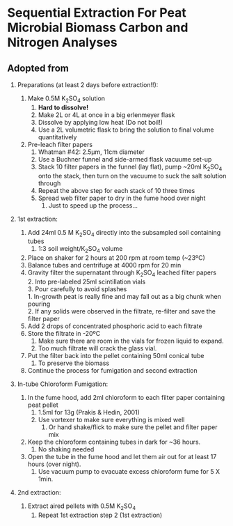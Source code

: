 Sequential Extraction For Peat Microbial Biomass Carbon and Nitrogen Analyses
==============
Adopted from 
------------

1. Preparations (at least 2 days before extraction!!):   
    1. Make 0.5M K<sub>2</sub>SO<sub>4</sub> solution
        1. **Hard to dissolve!**
        2. Make 2L or 4L at once in a big erlenmeyer flask
        3. Dissolve by applying low heat (Do not boil!)
        4. Use a 2L volumetric flask to bring the solution to final volume quantitatively  
    2. Pre-leach filter papers  
        1. Whatman #42: 2.5µm, 11cm diameter  
        2. Use a Buchner funnel and side-armed flask vacuume set-up  
        3. Stack 10 filter papers in the funnel (lay flat), pump ~20ml K<sub>2</sub>SO<sub>4</sub> onto the stack, then turn on the vacuume to suck the salt solution through   
        4. Repeat the above step for each stack of 10 three times    
        5. Spread web filter paper to dry in the fume hood over night
            1. Just to speed up the process...

1. 1st extraction:   
    1. Add 24ml 0.5 M K<sub>2</sub>SO<sub>4</sub> directly into the subsampled soil containing tubes   
        1. 1:3 soil weight/K<sub>2</sub>SO<sub>4</sub> volume   
    2. Place on shaker for 2 hours at 200 rpm at room temp (~23ºC)   
    3. Balance tubes and centrifuge at 4000 rpm for 20 min   
    4. Gravity filter the supernatant through K<sub>2</sub>SO<sub>4</sub> leached filter papers   
        2. Into pre-labeled 25ml scintillation vials   
        3. Pour carefully to avoid splashes  
            1. In-growth peat is really fine and may fall out as a big chunk when pouring   
            2. If any solids were observed in the filtrate, re-filter and save the filter paper   
    5. Add 2 drops of concentrated phosphoric acid to each filtrate   
    6. Store the filtrate in -20ºC   
        1. Make sure there are room in the vials for frozen liquid to expand.  
        2. Too much filtrate will crack the glass vial.   
    7. Put the filter back into the pellet containing 50ml conical tube   
        1. To preserve the biomass   
    8. Continue the process for fumigation and second extraction   

2. In-tube Chloroform Fumigation:   
    1. In the fume hood, add 2ml chloroform to each filter paper containing peat pellet    
        1. 1.5ml for 13g (Prakis & Hedin, 2001)   
        2. Use vortexer to make sure everything is mixed well   
            1. Or hand shake/flick to make sure the pellet and filter paper mix   
    2. Keep the chloroform containing tubes in dark for ~36 hours.   
        1. No shaking needed  
    3. Open the tube in the fume hood and let them air out for at least 17 hours (over night).    
        1. Use vacuum pump to evacuate excess chloroform fume for 5 X 1min.   
3. 2nd extraction:   
    1. Extract aired pellets with 0.5M K<sub>2</sub>SO<sub>4</sub>   
        1. Repeat 1st extraction step 2 (1st extraction) 
